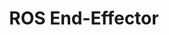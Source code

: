 ---
layout: page
title: ROS End-Effector
description: A ROS-based set of standard interfaces to command robotics end-effectors in an agnostic fashion.
img: assets/img/ROSEE_arch_2022.png
redirect: https://wiki.ros.org/end_effector
importance: 1
category: ROS
---